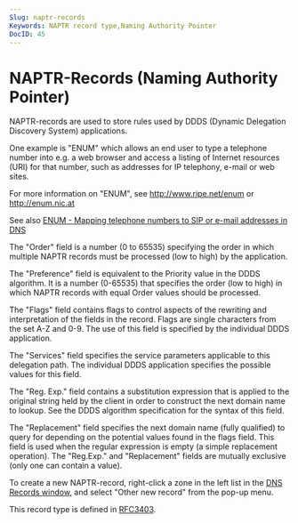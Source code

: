 ```yaml
---
Slug: naptr-records
Keywords: NAPTR record type,Naming Authority Pointer
DocID: 45
---
```

# NAPTR-Records (Naming Authority Pointer)

NAPTR-records are used to store rules used by DDDS (Dynamic Delegation Discovery System) applications.

One example is "ENUM" which allows an end user to type a telephone number into e.g. a web browser and access a listing of Internet resources (URI) for that number, such as addresses for IP telephony, e-mail or web sites.

For more information on "ENUM", see <http://www.ripe.net/enum> or <http://enum.nic.at>

See also [ENUM - Mapping telephone numbers to SIP or e-mail addresses in DNS](https://simpledns.plus/kb/42)

The "Order" field is a number (0 to 65535) specifying the order in which multiple NAPTR records must be processed (low to high) by the application.

The "Preference" field is equivalent to the Priority value in the DDDS algorithm. It is a number (0-65535) that specifies the order (low to high) in which NAPTR records with equal Order values should be processed.

The "Flags" field contains flags to control aspects of the rewriting and interpretation of the fields in the record. Flags are single characters from the set A-Z and 0-9. The use of this field is specified by the individual DDDS application.

The "Services" field specifies the service parameters applicable to this delegation path. The individual DDDS application specifies the possible values for this field.

The "Reg. Exp." field contains a substitution expression that is applied to the original string held by the client in order to construct the next domain name to lookup. See the DDDS algorithm specification for the syntax of this field.

The "Replacement" field specifies the next domain name (fully qualified) to query for depending on the potential values found in the flags field. This field is used when the regular expression is empty (a simple replacement operation). The "Reg.Exp." and "Replacement" fields are mutually exclusive (only one can contain a value).

To create a new NAPTR-record, right-click a zone in the left list in the [DNS Records window](wd_records.md), and select "Other new record" from the pop-up menu.

This record type is defined in [RFC3403](http://www.rfc-editor.org/rfc/rfc3403.txt).
